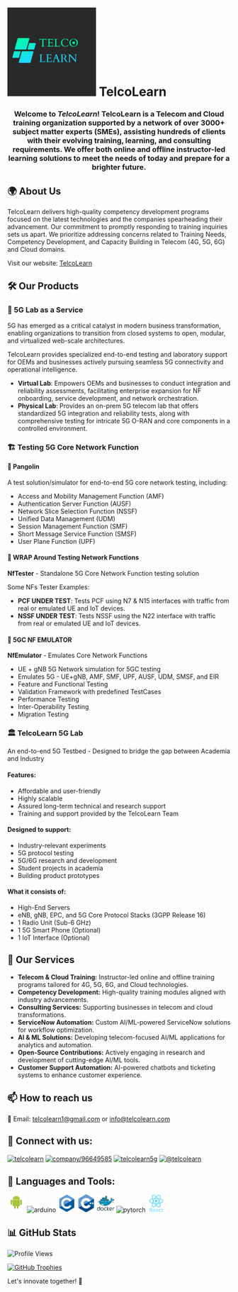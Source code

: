 # <img src="https://github.com/TelcoLearn/readme/blob/main/Telco%20Learn%20Logo%20-%20%20SVG.svg" alt="TelcoLearn Logo" width="200" /> TelcoLearn



<h3 align="center">Welcome to <em>TelcoLearn</em>! TelcoLearn is a Telecom and Cloud training organization supported by a network of over 3000+ subject matter experts (SMEs), assisting hundreds of clients with their evolving training, learning, and consulting requirements. We offer both online and offline instructor-led learning solutions to meet the needs of today and prepare for a brighter future.</h3>


## 🌍 About Us
TelcoLearn delivers high-quality competency development programs focused on the latest technologies and the companies spearheading their advancement. Our commitment to promptly responding to training inquiries sets us apart. We prioritize addressing concerns related to Training Needs, Competency Development, and Capacity Building in Telecom (4G, 5G, 6G) and Cloud domains.

Visit our website: [TelcoLearn](https://telcolearn.com/)

## 🛠 Our Products
### 📡 5G Lab as a Service
5G has emerged as a critical catalyst in modern business transformation, enabling organizations to transition from closed systems to open, modular, and virtualized web-scale architectures.

TelcoLearn provides specialized end-to-end testing and laboratory support for OEMs and businesses actively pursuing seamless 5G connectivity and operational intelligence.

- **Virtual Lab**: Empowers OEMs and businesses to conduct integration and reliability assessments, facilitating enterprise expansion for NF onboarding, service development, and network orchestration.
- **Physical Lab**: Provides an on-prem 5G telecom lab that offers standardized 5G integration and reliability tests, along with comprehensive testing for intricate 5G O-RAN and core components in a controlled environment.

### 🏗 Testing 5G Core Network Function
#### 🦔 Pangolin
A test solution/simulator for end-to-end 5G core network testing, including:
- Access and Mobility Management Function (AMF)
- Authentication Server Function (AUSF)
- Network Slice Selection Function (NSSF)
- Unified Data Management (UDM)
- Session Management Function (SMF)
- Short Message Service Function (SMSF)
- User Plane Function (UPF)

#### 🔄 WRAP Around Testing Network Functions
**NfTester** - Standalone 5G Core Network Function testing solution

Some NFs Tester Examples:
- **PCF UNDER TEST**: Tests PCF using N7 & N15 interfaces with traffic from real or emulated UE and IoT devices.
- **NSSF UNDER TEST**: Tests NSSF using the N22 interface with traffic from real or emulated UE and IoT devices.

#### 🔧 5GC NF EMULATOR
**NfEmulator** - Emulates Core Network Functions
- UE + gNB 5G Network simulation for 5GC testing
- Emulates 5G - UE+gNB, AMF, SMF, UPF, AUSF, UDM, SMSF, and EIR
- Feature and Functional Testing
- Validation Framework with predefined TestCases
- Performance Testing
- Inter-Operability Testing
- Migration Testing

### 🏛 TelcoLearn 5G Lab
An end-to-end 5G Testbed - Designed to bridge the gap between Academia and Industry

#### Features:
- Affordable and user-friendly
- Highly scalable
- Assured long-term technical and research support
- Training and support provided by the TelcoLearn Team

#### Designed to support:
- Industry-relevant experiments
- 5G protocol testing
- 5G/6G research and development
- Student projects in academia
- Building product prototypes

#### What it consists of:
- High-End Servers
- eNB, gNB, EPC, and 5G Core Protocol Stacks (3GPP Release 16)
- 1 Radio Unit (Sub-6 GHz)
- 1 5G Smart Phone (Optional)
- 1 IoT Interface (Optional)

## 📡 Our Services
- **Telecom & Cloud Training:** Instructor-led online and offline training programs tailored for 4G, 5G, 6G, and Cloud technologies.
- **Competency Development:** High-quality training modules aligned with industry advancements.
- **Consulting Services:** Supporting businesses in telecom and cloud transformations.
- **ServiceNow Automation:** Custom AI/ML-powered ServiceNow solutions for workflow optimization.
- **AI & ML Solutions:** Developing telecom-focused AI/ML applications for analytics and automation.
- **Open-Source Contributions:** Actively engaging in research and development of cutting-edge AI/ML tools.
- **Customer Support Automation:** AI-powered chatbots and ticketing systems to enhance customer experience.

## 📫 How to reach us
📧 Email: telcolearn1@gmail.com or info@telcolearn.com

## 🔗 Connect with us:
<p align="left">
<a href="https://twitter.com/telcolearn" target="blank"><img align="center" src="https://raw.githubusercontent.com/rahuldkjain/github-profile-readme-generator/master/src/images/icons/Social/twitter.svg" alt="telcolearn" height="30" width="40" /></a>
<a href="https://linkedin.com/in/company/96649585" target="blank"><img align="center" src="https://raw.githubusercontent.com/rahuldkjain/github-profile-readme-generator/master/src/images/icons/Social/linked-in-alt.svg" alt="company/96649585" height="30" width="40" /></a>
<a href="https://fb.com/telcolearn5g" target="blank"><img align="center" src="https://raw.githubusercontent.com/rahuldkjain/github-profile-readme-generator/master/src/images/icons/Social/facebook.svg" alt="telcolearn5g" height="30" width="40" /></a>
<a href="https://www.youtube.com/c/@telcolearn" target="_blank">
  <img align="center" src="https://raw.githubusercontent.com/rahuldkjain/github-profile-readme-generator/master/src/images/icons/Social/youtube.svg" alt="@telcolearn" height="30" width="40" />
</a>

</p>



## 🔧 Languages and Tools:
<p align="left">
  <img src="https://raw.githubusercontent.com/devicons/devicon/master/icons/android/android-original-wordmark.svg" alt="android" width="40" height="40"/>
  <img src="https://cdn.worldvectorlogo.com/logos/arduino-1.svg" alt="arduino" width="40" height="40"/>
  <img src="https://raw.githubusercontent.com/devicons/devicon/master/icons/c/c-original.svg" alt="c" width="40" height="40"/>
  <img src="https://raw.githubusercontent.com/devicons/devicon/master/icons/cplusplus/cplusplus-original.svg" alt="cplusplus" width="40" height="40"/>
  <img src="https://raw.githubusercontent.com/devicons/devicon/master/icons/docker/docker-original-wordmark.svg" alt="docker" width="40" height="40"/>
  <img src="https://www.vectorlogo.zone/logos/pytorch/pytorch-icon.svg" alt="pytorch" width="40" height="40"/>
  <img src="https://raw.githubusercontent.com/devicons/devicon/master/icons/react/react-original-wordmark.svg" alt="react" width="40" height="40"/>
</p>

## 📊 GitHub Stats
<p align="left"> <img src="https://komarev.com/ghpvc/?username=TelcoLearn&label=Profile%20views&color=0e75b6&style=flat" alt="Profile Views" /> </p>

<p align="left"> <a href="https://github.com/ryo-ma/github-profile-trophy"><img src="https://github-profile-trophy.vercel.app/?username=TelcoLearn" alt="GitHub Trophies" /></a> </p>


Let's innovate together! 🚀
